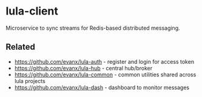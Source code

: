 # lula-client

Microservice to sync streams for Redis-based distributed messaging.

## Related

- https://github.com/evanx/lula-auth - register and login for access token
- https://github.com/evanx/lula-hub - central hub/broker
- https://github.com/evanx/lula-common - common utilities shared across lula projects
- https://github.com/evanx/lula-dash - dashboard to monitor messages
